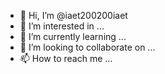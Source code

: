 - 👋 Hi, I’m @iaet200200iaet
- 👀 I’m interested in ...
- 🌱 I’m currently learning ...
- 💞️ I’m looking to collaborate on ...
- 📫 How to reach me ...

<!---
iaet200200iaet/iaet200200iaet is a ✨ special ✨ repository because its `README.md` (this file) appears on your GitHub profile.
You can click the Preview link to take a look at your changes.
--->
